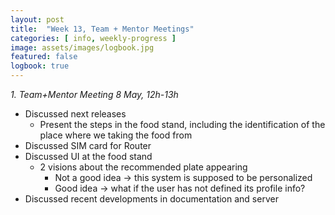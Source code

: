 ```yaml
---
layout: post
title:  "Week 13, Team + Mentor Meetings"
categories: [ info, weekly-progress ]
image: assets/images/logbook.jpg
featured: false
logbook: true
---
```


*1. Team+Mentor Meeting 8 May, 12h-13h*
* Discussed next releases
    * Present the steps in the food stand, including the identification of the place where we taking the food from
* Discussed SIM card for Router
* Discussed UI at the food stand
  * 2 visions about the recommended plate appearing
    * Not a good idea -> this system is supposed to be personalized
    * Good idea -> what if the user has not defined its profile info?
* Discussed recent developments in documentation and server

